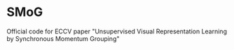 # SMoG
Official code for ECCV paper "Unsupervised Visual Representation Learning by Synchronous Momentum Grouping"
